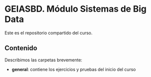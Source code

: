 # GEIASBD. Módulo Sistemas de Big Data

Este es el repositorio compartido del curso.


## Contenido

Describimos las carpetas brevemente:

- **general**: contiene los ejercicios y pruebas del inicio del curso
